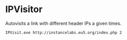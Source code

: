 IPVisitor
=========

Autovisits a link with different header IPs a given times.


```
IPVisit.exe http://instancelabs.eu5.org/index.php 2
```
